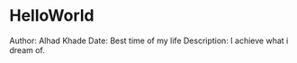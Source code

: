 # HelloWorld
Author:
  Alhad Khade
Date:
  Best time of my life
Description:
  I achieve what i dream of.

